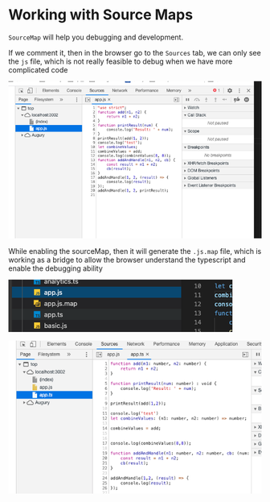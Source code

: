 # Working with Source Maps

`SourceMap` will help you debugging and development.

If we comment it, then in the browser go to the `Sources` tab, we can only see the `js` file, which is not really feasible to debug when we have more complicated code

![](../.gitbook/assets/image%20%286%29.png)

While enabling the sourceMap, then it will generate the `.js.map` file, which is working as a bridge to allow the browser understand the typescript and enable the debugging ability

![](../.gitbook/assets/image%20%2811%29.png)

![](../.gitbook/assets/image%20%2810%29.png)

